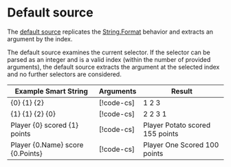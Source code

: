 # Default source

The [default source](xref:UnityEngine.Localization.SmartFormat.Extensions.DefaultSource) replicates the [String.Format](https://docs.microsoft.com/en-us/dotnet/api/system.string.format) behavior and extracts an argument by the index.

The default source examines the current selector. If the selector can be parsed as an integer and is a valid index (within the number of provided arguments), the default source extracts the argument at the selected index and no further selectors are considered.

| **Example Smart String**         | **Arguments**                                                                     | **Result**                      |
|----------------------------------|-----------------------------------------------------------------------------------|---------------------------------|
| {0} {1} {2}                      | [!code-cs[](../../DocCodeSamples.Tests/SmartStringSamples.cs#args-one-two-three)] | 1 2 3                           |
| {1} {1} {2} {0}                  | [!code-cs[](../../DocCodeSamples.Tests/SmartStringSamples.cs#args-one-two-three)] | 2 2 3 1                         |
| Player {0} scored {1} points     | [!code-cs[](../../DocCodeSamples.Tests/SmartStringSamples.cs#args-string-int)]    | Player Potato scored 155 points |
| Player {0.Name} score {0.Points} | [!code-cs[](../../DocCodeSamples.Tests/SmartStringSamples.cs#args-anon-class)]    | Player One Scored 100 points    |
